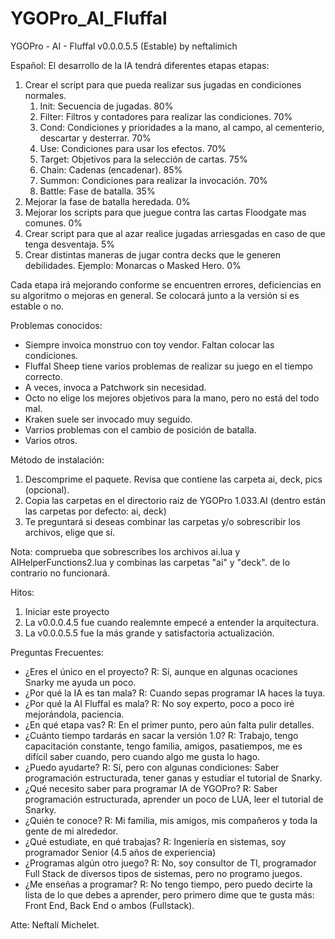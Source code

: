 # YGOPro_AI_Fluffal
YGOPro - AI - Fluffal v0.0.0.5.5 (Estable) by neftalimich

Español: 
El desarrollo de la IA tendrá diferentes etapas etapas:

1. Crear el script para que pueda realizar sus jugadas en condiciones normales.
	1. Init: Secuencia de jugadas. 80%
	2. Filter: Filtros y contadores para realizar las condiciones. 70%
	3. Cond: Condiciones y prioridades a la mano, al campo, al cementerio, descartar y desterrar. 70%
	4. Use: Condiciones para usar los efectos. 70%
	5. Target: Objetivos para la selección de cartas. 75%
	6. Chain: Cadenas (encadenar). 85%
	7. Summon: Condiciones para realizar la invocación. 70%
	8. Battle: Fase de batalla. 35%
2. Mejorar la fase de batalla heredada. 0%
3. Mejorar los scripts para que juegue contra las cartas Floodgate mas comunes. 0%
4. Crear script para que al azar realice jugadas arriesgadas en caso de que tenga desventaja. 5%
5. Crear distintas maneras de jugar contra decks que le generen debilidades. Ejemplo: Monarcas o Masked Hero. 0%

Cada etapa irá mejorando conforme se encuentren errores, deficiencias en su algoritmo o mejoras en general.
Se colocará junto a la versión si es estable o no.

Problemas conocidos:
- Siempre invoica monstruo con toy vendor. Faltan colocar las condiciones.
- Fluffal Sheep tiene varios problemas de realizar su juego en el tiempo correcto.
- A veces, invoca a Patchwork sin necesidad.
- Octo no elige los mejores objetivos para la mano, pero no está del todo mal.
- Kraken suele ser invocado muy seguido.
- Varrios problemas con el cambio de posición de batalla.
- Varios otros.

Método de instalación:

1. Descomprime el paquete. Revisa que contiene las carpeta ai, deck, pics (opcional).
2. Copia las carpetas en el directorio raiz de YGOPro 1.033.AI (dentro están las carpetas por defecto: ai, deck)
3. Te preguntará si deseas combinar las carpetas y/o sobrescribir los archivos, elige que sí.

Nota: comprueba que sobrescribes los archivos ai.lua y AIHelperFunctions2.lua y combinas las carpetas "ai" y "deck".
de lo contrario no funcionará.

Hitos:
1. Iniciar este proyecto
2. La v0.0.0.4.5 fue cuando realemnte empecé a entender la arquitectura.
3. La v0.0.0.5.5 fue la más grande y satisfactoria actualización.


Preguntas Frecuentes:
- ¿Eres el único en el proyecto?
R: Sí, aunque en algunas ocaciones Snarky me ayuda un poco.
- ¿Por qué la IA es tan mala?
R: Cuando sepas programar IA haces la tuya.
- ¿Por qué la AI Fluffal es mala?
R: No soy experto, poco a poco iré mejorándola, paciencia.
- ¿En qué etapa vas?
R: En el primer punto, pero aún falta pulir detalles.
- ¿Cuánto tiempo tardarás en sacar la versión 1.0?
R: Trabajo, tengo capacitación constante, tengo familia, amigos, pasatiempos, me es difícil saber cuando, pero cuando algo me gusta lo hago.
- ¿Puedo ayudarte?
R: Sí, pero con algunas condiciones: Saber programación estructurada, tener ganas y estudiar el tutorial de Snarky.
- ¿Qué necesito saber para programar IA de YGOPro?
R: Saber programación estructurada, aprender un poco de LUA, leer el tutorial de Snarky.
- ¿Quién te conoce? 
R: Mi familia, mis amigos, mis compañeros y toda la gente de mi alrededor.
- ¿Qué estudiate, en qué trabajas? 
R: Ingeniería en sistemas, soy programador Senior (4.5 años de experiencia)
- ¿Programas algún otro juego?
R: No, soy consultor de TI, programador Full Stack de diversos tipos de sistemas, pero no programo juegos.
- ¿Me enseñas a programar?
R: No tengo tiempo, pero puedo decirte la lista de lo que debes a aprender,
pero primero dime que te gusta más: Front End, Back End o ambos (Fullstack).


Atte: Neftalí Michelet.
